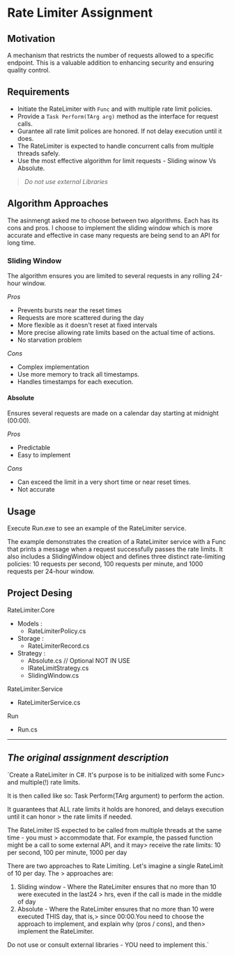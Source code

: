 
# Rate Limiter Assignment

## Motivation 
A mechanism that restricts the number of requests allowed to a specific endpoint. 
This is a valuable addition to enhancing security and ensuring quality control.

## Requirements
- Initiate the RateLimiter with `Func` and with multiple rate limit policies.
- Provide a `Task Perform(TArg arg)` method as the interface for request calls.
- Gurantee all rate limit polices are honored. If not delay execution until it does.
- The RateLimiter is expected to handle concurrent calls from multiple threads safely.
- Use the most effective algorithm for limit requests - Sliding winow Vs Absolute.

> *Do not use external Libraries*


## Algorithm Approaches

The asinmengt asked me to choose between two algorithms. Each has its cons and pros.
I choose to implement the sliding window which is more accurate and effective in case many requests
are being send to an API for long time.

### Sliding Window
The algorithm ensures you are limited to several requests in any rolling 24-hour window.

*Pros*
- Prevents bursts near the reset times
- Requests are more scattered during the day
- More flexible as it doesn't reset at fixed intervals
- More precise allowing rate limits based on the actual time of actions.
- No starvation problem

*Cons*
- Complex implementation
- Use more memory to track all timestamps.
- Handles timestamps for each execution.

#### Absolute
Ensures several requests are made on a calendar day starting at midnight (00:00).

*Pros*
- Predictable
- Easy to implement

*Cons*
- Can exceed the limit in a very short time or near reset times.
- Not accurate

## Usage
Execute Run.exe to see an example of the RateLimiter service.

The example demonstrates the creation of a RateLimiter service with a Func that prints a message when a request successfully passes the rate limits. 
It also includes a SlidingWindow object and defines three distinct rate-limiting policies: 10 requests per second, 100 requests per minute, and 1000 requests per 24-hour window.

## Project Desing
RateLimiter.Core
- Models :
    - RateLimiterPolicy.cs
- Storage :
    - RateLimiterRecord.cs
- Strategy :
    - Absolute.cs               // Optional NOT IN USE
    - IRateLimitStrategy.cs
    - SlidingWindow.cs

RateLimiter.Service
- RateLimiterService.cs

Run
- Run.cs

---

## *The original assignment description*
`Create a RateLimiter in C#.
It's purpose is to be initialized with some Func> and multiple(!) rate limits.

It is then called like so:
Task Perform(TArg argument) to perform the action. 
 
It guarantees that ALL rate limits it holds are honored, and delays execution until it can honor > the rate limits if needed. 
 
The RateLimiter IS expected to be called from multiple threads at the same time - you must > accommodate that. For example, the passed function might be a call to some external API, and it may> receive the rate limits: 10 per second, 100 per minute, 1000 per day
 
There are two approaches to Rate Limiting. Let's imagine a single RateLimit of 10 per day. The > approaches are:
1. Sliding window - Where the RateLimiter ensures that no more than 10 were executed in the last24 > hrs, even if the call is made in the middle of day
2. Absolute - Where the RateLimiter ensures that no more than 10 were executed THIS day, that is,> since 00:00.You need to choose the approach to implement, and explain why (pros / cons), and then> implement the RateLimiter.
 
Do not use or consult external libraries - YOU need to implement this.`
